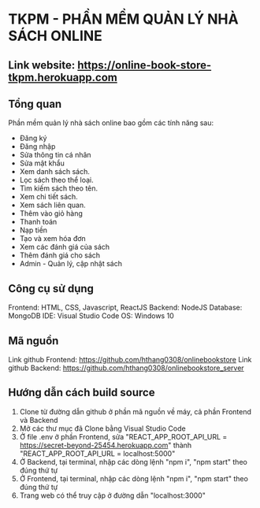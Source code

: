 # TKPM - PHẦN MỀM QUẢN LÝ NHÀ SÁCH ONLINE
## Link website: https://online-book-store-tkpm.herokuapp.com

## Tổng quan
Phần mềm quản lý nhà sách online bao gồm các tính năng sau:
- Đăng ký
- Đăng nhập
- Sửa thông tin cá nhân
- Sửa mật khẩu
- Xem danh sách sách.
- Lọc sách theo thể loại.
- Tìm kiếm sách theo tên.
- Xem chi tiết sách.
- Xem sách liên quan.
- Thêm vào giỏ hàng
- Thanh toán
- Nạp tiền
- Tạo và xem hóa đơn
- Xem các đánh giá của sách
- Thêm đánh giá cho sách
- Admin - Quản lý, cập nhật sách

## Công cụ sử dụng
Frontend: HTML, CSS, Javascript, ReactJS
Backend: NodeJS
Database: MongoDB
IDE: Visual Studio Code
OS: Windows 10

## Mã nguồn
Link github Frontend: https://github.com/hthang0308/onlinebookstore
Link github Backend: https://github.com/hthang0308/onlinebookstore_server

## Hướng dẫn cách build source
1. Clone từ đường dẫn github ở phần mã nguồn về máy, cả phần Frontend và Backend
2. Mở các thư mục đã Clone bằng Visual Studio Code
3. Ở file .env ở phần Frontend, sửa "REACT_APP_ROOT_API_URL = https://secret-beyond-25454.herokuapp.com" thành "REACT_APP_ROOT_API_URL = localhost:5000"
4. Ở Backend, tại terminal, nhập các dòng lệnh "npm i", "npm start" theo đúng thứ tự
5. Ở Frontend, tại terminal, nhập các dòng lệnh "npm i", "npm start" theo đúng thứ tự
6. Trang web có thể truy cập ở đường dẫn "localhost:3000"
